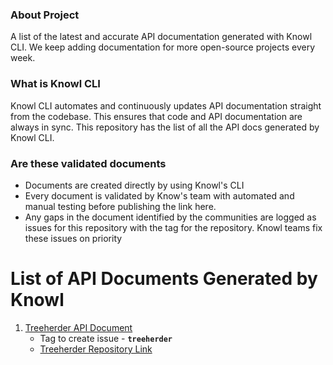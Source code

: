 ### About Project
A list of the latest and accurate API documentation generated with Knowl CLI. We keep adding documentation for more open-source projects every week.
### What is Knowl CLI
Knowl CLI automates and continuously updates API documentation straight from the codebase. This ensures that code and API documentation are always in sync. This repository has the list of all the API docs generated by Knowl CLI. 
### Are these validated documents
- Documents are created directly by using Knowl's CLI
- Every document is validated by Know's team with automated and manual testing before publishing the link here.
- Any gaps in the document identified by the communities are logged as issues for this repository with the tag for the repository. Knowl teams fix these issues on priority

# List of API Documents Generated by Knowl
1. [Treeherder API Document](https://app.knowl.io/project/ff5f5677-9660-4790-b376-6636f5146336/get%2Fapi%2Fjobs%2F)
   - Tag to create issue - **`treeherder`**
   - [Treeherder Repository Link](https://github.com/mozilla/treeherder)
